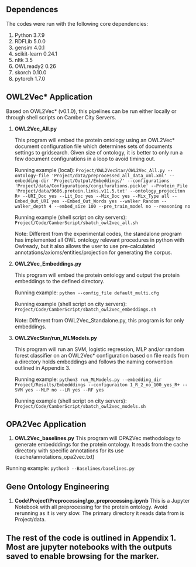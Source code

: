 ## Dependences 
The codes were run with the following core dependencies:
  1. Python 3.7.9
  2. RDFLib 5.0.0
  3. gensim 4.0.1 
  4. scikit-learn 0.24.1
  5. nltk 3.5
  6. OWLready2 0.26
  7. skorch 0.10.0
  8. pytorch 1.7.0
  
## OWL2Vec* Application
Based on OWL2Vec* (v0.1.0), this pipelines can be run either locally or through shell scripts on Camber City Servers.

1. **OWL2Vec_All.py**

    This program will embed the protein ontology using an OWL2Vec* document configuration file which determines sets of documents settings to gridsearch. Given size of ontology, it is better to only run a few document configurations in a loop to avoid timing out.

    Running example (local): ```Project/OWL2VecStar/OWL2Vec_All.py --ontology-file 'Project/data/preprocessed_all_data_xml.xml' --embedding-dir 'Project/Output/Embeddings/' --configurations 'Project/data/Configurations/congifurations.pickle' --Protein_File 'Project/data/9606.protein.links.v11.5.txt' --ontology_projeciton R+ --URI_Doc yes --Lit_Doc yes --Mix_Doc yes --Mix_Type all --Embed_Out_URI yes --Embed_Out_Words yes --walker Random --walker_depth 4 --embed_size 100 --pre_train_model no --reasoning no```

    Running example (shell script on city servers): ```Project/Code/CamberScript/sbatch_owl2vec_all.sh```

    Note: Different from the experimental codes, the standalone program has implemented all OWL ontology relevant procedures in python with Owlready, but it also allows the user to use pre-calculated annotations/axioms/entities/projection for generating the corpus. 

2. **OWL2Vec_Embeddings.py**

    This program will embed the protein ontology and output the protein embeddings to the defined directory.

    Running example: ```python --config_file default_multi.cfg```

    Running example (shell script on city servers): ```Project/Code/CamberScript/sbatch_owl2vec_embeddings.sh```

    Note: Different from OWL2Vec\_Standalone.py, this program is for only embeddings.

2. **OWL2VecStar/run_MLModels.py**

    This program will run an SVM, logistic regression, MLP and/or random forest classifier on an OWL2Vec* configuration based on file reads from a directory holds embeddings and follows the naming convention outlined in Appendix 3. 

    Running example: ```python3 run_MLModels.py --embedding_dir Project/Results/Embedddings --configuraiton 1_R_2_no_100_yes_R+ --SVM yes --MLP no --LR yes --RF yes```

    Running example (shell script on city servers): ```Project/Code/CamberScript/sbatch_owl2vec_models.sh```

## OPA2Vec Application

1. **OWL2Vec\_baselines.py**
 This program will OPA2Vec methodology to generate embedddings for the protein ontology. It reads from the cache directory with specific annotations for its use (cache/annotations_opa2vec.txt) 

Running example: ```python3 --Baselines/baselines.py```

## Gene Ontology Engineering

1. **Code\Project\Preprocessing\go_preprocessing.ipynb** 
This is a Jupyter Notebook with all preprocessing for the protein ontology. Avoid rerunning as it is very slow. The primary directory it reads data from is Project/data. 

## The rest of the code is outlined in Appendix 1. Most are jupyter notebooks with the outputs saved to enable browsing for the marker.

